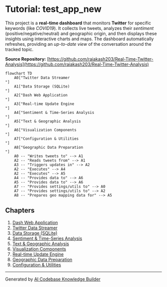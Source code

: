 # Tutorial: test_app_new

This project is a **real-time dashboard** that monitors **Twitter** for specific keywords (like *COVID19*).
It collects live tweets, analyzes their *sentiment* (positive/negative/neutral) and geographic origin, and then displays these insights using interactive charts and maps.
The dashboard automatically refreshes, providing an *up-to-date view* of the conversation around the tracked topic.


**Source Repository:** [https://github.com/raiakash203/Real-Time-Twitter-Analysis](https://github.com/raiakash203/Real-Time-Twitter-Analysis)

```mermaid
flowchart TD
    A0["Twitter Data Streamer
"]
    A1["Data Storage (SQLite)
"]
    A2["Dash Web Application
"]
    A3["Real-time Update Engine
"]
    A4["Sentiment & Time-Series Analysis
"]
    A5["Text & Geographic Analysis
"]
    A6["Visualization Components
"]
    A7["Configuration & Utilities
"]
    A8["Geographic Data Preparation
"]
    A0 -- "Writes tweets to" --> A1
    A2 -- "Reads tweets from" --> A1
    A3 -- "Triggers updates in" --> A2
    A2 -- "Executes" --> A4
    A2 -- "Executes" --> A5
    A4 -- "Provides data to" --> A6
    A5 -- "Provides data to" --> A6
    A7 -- "Provides settings/utils to" --> A0
    A7 -- "Provides settings/utils to" --> A2
    A8 -- "Prepares geo mapping data for" --> A5
```

## Chapters

1. [Dash Web Application
](01_dash_web_application_.md)
2. [Twitter Data Streamer
](02_twitter_data_streamer_.md)
3. [Data Storage (SQLite)
](03_data_storage__sqlite__.md)
4. [Sentiment & Time-Series Analysis
](04_sentiment___time_series_analysis_.md)
5. [Text & Geographic Analysis
](05_text___geographic_analysis_.md)
6. [Visualization Components
](06_visualization_components_.md)
7. [Real-time Update Engine
](07_real_time_update_engine_.md)
8. [Geographic Data Preparation
](08_geographic_data_preparation_.md)
9. [Configuration & Utilities
](09_configuration___utilities_.md)


---

Generated by [AI Codebase Knowledge Builder](https://github.com/The-Pocket/Tutorial-Codebase-Knowledge)
